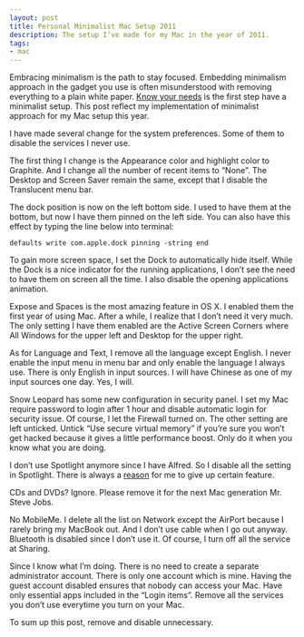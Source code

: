 ```yaml
---
layout: post
title: Personal Minimalist Mac Setup 2011
description: The setup I’ve made for my Mac in the year of 2011.
tags:
- mac
---
```

Embracing minimalism is the path to stay focused. Embedding minimalism approach in the gadget you use is often misunderstood with removing everything to a plain white paper. [Know your needs][1] is the first step have a minimalist setup. This post reflect my implementation of minimalist approach for my Mac setup this year.

I have made several change for the system preferences. Some of them to disable the services I never use.

The first thing I change is the Appearance color and highlight color to Graphite. And I change all the number of recent items to “None”. The Desktop and Screen Saver remain the same, except that I disable the Translucent menu bar.

The dock position is now on the left bottom side. I used to have them at the bottom, but now I have them pinned on the left side. You can also have this effect by typing the line below into terminal:

	defaults write com.apple.dock pinning -string end

To gain more screen space, I set the Dock to automatically hide itself. While the Dock is a nice indicator for the running applications, I don’t see the need to have them on screen all the time. I also disable the opening applications animation.

Expose and Spaces is the most amazing feature in OS X. I enabled them the first year of using Mac. After a while, I realize that I don’t need it very much. The only setting I have them enabled are the Active Screen Corners where All Windows for the upper left and Desktop for the upper right.

As for Language and Text, I remove all the language except English. I never enable the input menu in menu bar and only enable the language I always use. There is only English in input sources. I will have Chinese as one of my input sources one day. Yes, I will.

Snow Leopard has some new configuration in security panel. I set my Mac require password to login after 1 hour and disable automatic login for security issue. Of course, I let the Firewall turned on. The other setting are left unticked. Untick “Use secure virtual memory” if you’re sure you won’t get hacked because it gives a little performance boost. Only do it when you know what you are doing.

I don’t use Spotlight anymore since I have Alfred. So I disable all the setting in Spotlight. There is always a [reason][2] for me to give up certain feature.

CDs and DVDs? Ignore. Please remove it for the next Mac generation Mr. Steve Jobs.

No MobileMe. I delete all the list on Network except the AirPort because I rarely bring my MacBook out. And I don’t use cable when I go out anyway. Bluetooth is disabled since I don’t use it. Of course, I turn off all the service at Sharing.

Since I know what I’m doing. There is no need to create a separate administrator account. There is only one account which is mine. Having the guest account disabled ensures that nobody can access your Mac. Have only essential apps included in the “Login items”. Remove all the services you don’t use everytime you turn on your Mac.

To sum up this post, remove and disable unnecessary.

[1]: http://sayzlim.net/minimal-living-with-macbook "Minimal Living with MacBook | Sayz Lim"
[2]: http://sayzlim.net/alfred-app-vs-spotlight "Alfred App vs Spotlight | Sayz Lim"
